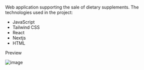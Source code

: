 Web application supporting the sale of dietary supplements.
The technologies used in the project:
- JavaScript
- Tailwind CSS
- React
- Nextjs
- HTML

Preview

![image](https://github.com/adamowski21/projekt/assets/76078599/2d1cfb33-81ac-4bdc-b1e6-4a7edd9b548c)
